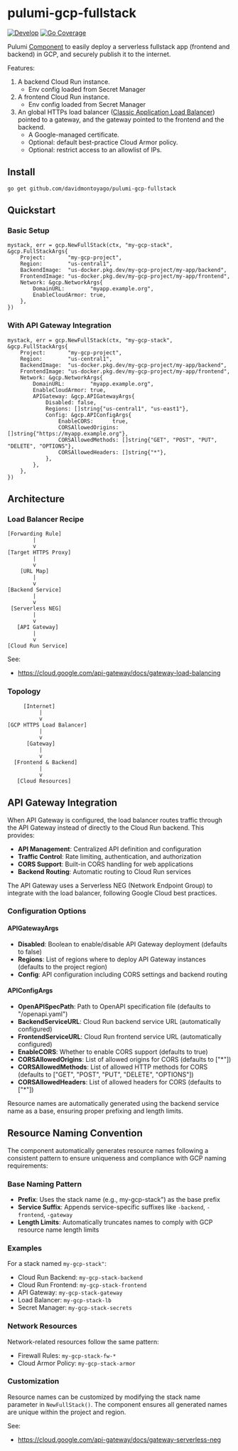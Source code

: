 # pulumi-gcp-fullstack

[![Develop](https://github.com/davidmontoyago/pulumi-gcp-fullstack/actions/workflows/develop.yaml/badge.svg)](https://github.com/davidmontoyago/pulumi-gcp-fullstack/actions/workflows/develop.yaml)
[![Go Coverage](https://github.com/davidmontoyago/pulumi-gcp-pullstack/wiki/coverage.svg)](https://raw.githack.com/wiki/davidmontoyago/pulumi-gcp-fullstack/coverage.html)

Pulumi [Component](https://www.pulumi.com/docs/concepts/resources/components/#component-resources) to easily deploy a serverless fullstack app (frontend and backend) in GCP, and securely publish it to the internet.

Features:

1. A backend Cloud Run instance.
    - Env config loaded from Secret Manager
1. A frontend Cloud Run instance.
    - Env config loaded from Secret Manager
1. An global HTTPs load balancer ([Classic Application Load Balancer](https://cloud.google.com/load-balancing/docs/https#global-classic-connections)) pointed to a gateway, and the gateway pointed to the frontend and the backend.
    - A Google-managed certificate.
    - Optional: default best-practice Cloud Armor policy.
    - Optional: restrict access to an allowlist of IPs.

## Install

```
go get github.com/davidmontoyago/pulumi-gcp-fullstack
```

## Quickstart

### Basic Setup

```
mystack, err = gcp.NewFullStack(ctx, "my-gcp-stack", &gcp.FullStackArgs{
    Project:       "my-gcp-project",
    Region:        "us-central1",
    BackendImage:  "us-docker.pkg.dev/my-gcp-project/my-app/backend",
    FrontendImage: "us-docker.pkg.dev/my-gcp-project/my-app/frontend",
    Network: &gcp.NetworkArgs{
        DomainURL:        "myapp.example.org",
        EnableCloudArmor: true,
    },
})
```

### With API Gateway Integration

```
mystack, err = gcp.NewFullStack(ctx, "my-gcp-stack", &gcp.FullStackArgs{
    Project:       "my-gcp-project",
    Region:        "us-central1",
    BackendImage:  "us-docker.pkg.dev/my-gcp-project/my-app/backend",
    FrontendImage: "us-docker.pkg.dev/my-gcp-project/my-app/frontend",
    Network: &gcp.NetworkArgs{
        DomainURL:        "myapp.example.org",
        EnableCloudArmor: true,
        APIGateway: &gcp.APIGatewayArgs{
            Disabled: false,
            Regions: []string{"us-central1", "us-east1"},
            Config: &gcp.APIConfigArgs{
                EnableCORS:      true,
                CORSAllowedOrigins: []string{"https://myapp.example.org"},
                CORSAllowedMethods: []string{"GET", "POST", "PUT", "DELETE", "OPTIONS"},
                CORSAllowedHeaders: []string{"*"},
            },
        },
    },
})
```

## Architecture

### Load Balancer Recipe

```
[Forwarding Rule]
        |
        v
[Target HTTPS Proxy]
        |
        v
    [URL Map]
        |
        v
[Backend Service]
        |
        v
 [Serverless NEG]
        |
        v
   [API Gateway]
        |
        v
[Cloud Run Service]

```

See:
- https://cloud.google.com/api-gateway/docs/gateway-load-balancing

### Topology

```
     [Internet]
          |
          v
[GCP HTTPS Load Balancer]
          |
          v
      [Gateway]
          |
          v
  [Frontend & Backend]
          |
          v
   [Cloud Resources]
```

## API Gateway Integration

When API Gateway is configured, the load balancer routes traffic through the API Gateway instead of directly to the Cloud Run backend. This provides:

- **API Management**: Centralized API definition and configuration
- **Traffic Control**: Rate limiting, authentication, and authorization
- **CORS Support**: Built-in CORS handling for web applications
- **Backend Routing**: Automatic routing to Cloud Run services

The API Gateway uses a Serverless NEG (Network Endpoint Group) to integrate with the load balancer, following Google Cloud best practices.

### Configuration Options

#### APIGatewayArgs
- **Disabled**: Boolean to enable/disable API Gateway deployment (defaults to false)
- **Regions**: List of regions where to deploy API Gateway instances (defaults to the project region)
- **Config**: API configuration including CORS settings and backend routing

#### APIConfigArgs
- **OpenAPISpecPath**: Path to OpenAPI specification file (defaults to "/openapi.yaml")
- **BackendServiceURL**: Cloud Run backend service URL (automatically configured)
- **FrontendServiceURL**: Cloud Run frontend service URL (automatically configured)
- **EnableCORS**: Whether to enable CORS support (defaults to true)
- **CORSAllowedOrigins**: List of allowed origins for CORS (defaults to ["*"])
- **CORSAllowedMethods**: List of allowed HTTP methods for CORS (defaults to ["GET", "POST", "PUT", "DELETE", "OPTIONS"])
- **CORSAllowedHeaders**: List of allowed headers for CORS (defaults to ["*"])

Resource names are automatically generated using the backend service name as a base, ensuring proper prefixing and length limits.

## Resource Naming Convention

The component automatically generates resource names following a consistent pattern to ensure uniqueness and compliance with GCP naming requirements:

### Base Naming Pattern
- **Prefix**: Uses the stack name (e.g., my-gcp-stack") as the base prefix
- **Service Suffix**: Appends service-specific suffixes like `-backend`, `-frontend`, `-gateway`
- **Length Limits**: Automatically truncates names to comply with GCP resource name length limits

### Examples
For a stack named `my-gcp-stack"`:
- Cloud Run Backend: `my-gcp-stack-backend`
- Cloud Run Frontend: `my-gcp-stack-frontend`
- API Gateway: `my-gcp-stack-gateway`
- Load Balancer: `my-gcp-stack-lb`
- Secret Manager: `my-gcp-stack-secrets`

### Network Resources
Network-related resources follow the same pattern:
- Firewall Rules: `my-gcp-stack-fw-*`
- Cloud Armor Policy: `my-gcp-stack-armor`

### Customization
Resource names can be customized by modifying the stack name parameter in `NewFullStack()`. The component ensures all generated names are unique within the project and region.

See:
- https://cloud.google.com/api-gateway/docs/gateway-serverless-neg
